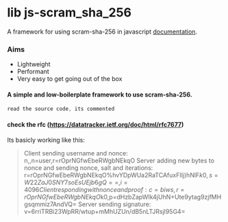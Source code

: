 # lib js-scram_sha_256
A framework for using scram-sha-256 in javascript [documentation](https://github.com/anunique/js-scram-sha-256/blob/main/README.md).

### Aims
* Lightweight
* Performant
* Very easy to get going out of the box

#### A simple and low-boilerplate framework to use scram-sha-256.
~~~javascript
read the source code, its commented
~~~



#### check the rfc (https://datatracker.ietf.org/doc/html/rfc7677)
Its basicly working like this:
>Client sending username and nonce: n,,n=user,r=rOprNGfwEbeRWgbNEkqO
>Server adding new bytes to nonce and sending nonce, salt and iterations: r=rOprNGfwEbeRWgbNEkqO%hvYDpWUa2RaTCAfuxFIlj)hNlF$k0,s=W22ZaJ0SNY7soEsUEjb6gQ==,i=4096
>Client responding with nonce and proof: c=biws,r=rOprNGfwEbeRWgbNEkqO%hvYDpWUa2RaTCAfuxFIlj)hNlF$k0,p=dHzbZapWIk4jUhN+Ute9ytag9zjfMHgsqmmiz7AndVQ=
>Server sending signature: v=6rriTRBi23WpRR/wtup+mMhUZUn/dB5nLTJRsjl95G4=
